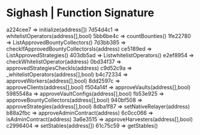 # Sighash | Function Signature

a224cee7 => initialize(address[])
7d54d4c1 => whitelistOperators(address[],bool)
5bb6be4c => countBounties()
1fe22780 => ListApprovedBountyCollectors()
7d3bb385 => checkIfApprovedBountyCollectorsIs(address)
ce5189ed => ListApprovedStrategies()
403db5ad => ListwhitelistOperators()
e2ef8954 => checkWhitelistOperator(address)
0bd34f37 => approvedStrategiesCheckIs(address)
c9d52c9a => \_whitelistOperators(address[],bool)
b4c72334 => approveWorkers(address[],bool)
8dd2597c => approveClients(address[],bool)
f504a14f => approveVaults(address[],bool)
5985548a => approveVaultConfigs(address[],bool)
fb53e925 => approveBountyCollectors(address[],bool)
940bf508 => approveStrategies(address[],bool)
8dba1f87 => setNativeRelayer(address)
b88a2fbc => approveAdminContract(address)
6c0cc066 => isAdminContract(address)
3a6e3515 => approveHarvesters(address[],bool)
c2996404 => setStables(address[])
61c75c59 => getStables()
